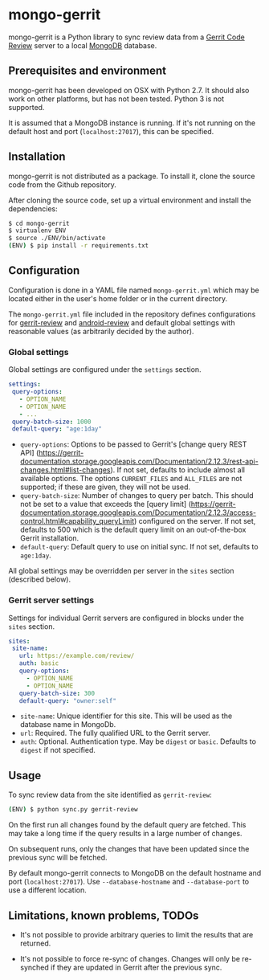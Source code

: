 # mongo-gerrit

mongo-gerrit is a Python library to sync review data from a
[Gerrit Code Review](https://www.gerritcodereview.com/) server to a local
[MongoDB](https://www.mongodb.com/) database.

## Prerequisites and environment

mongo-gerrit has been developed on OSX with Python 2.7. It should also work
on other platforms, but has not been tested. Python 3 is not supported.

It is assumed that a MongoDB instance is running. If it's not running on the
default host and port (`localhost:27017`), this can be specified.

## Installation

mongo-gerrit is not distributed as a package. To install it, clone the source
code from the Github repository.

After cloning the source code, set up a virtual environment and install the
dependencies:

```bash
$ cd mongo-gerrit
$ virtualenv ENV
$ source ./ENV/bin/activate
(ENV) $ pip install -r requirements.txt
```

## Configuration

Configuration is done in a YAML file named `mongo-gerrit.yml` which may be
located either in the user's home folder or in the current directory.

The `mongo-gerrit.yml` file included in the repository defines configurations
for [gerrit-review](https://gerrit-review.googlesource.com) and
[android-review](https://android-review.googlesource.com) and default global
settings with reasonable values (as arbitrarily decided by the author).

### Global settings

Global settings are configured under the `settings` section.

```yaml
settings:
 query-options:
   - OPTION_NAME
   - OPTION_NAME
   - ...
 query-batch-size: 1000
 default-query: "age:1day"
```

- `query-options`: Options to be passed to Gerrit's [change query REST API]
(https://gerrit-documentation.storage.googleapis.com/Documentation/2.12.3/rest-api-changes.html#list-changes).
If not set, defaults to include almost all available options. The options
`CURRENT_FILES` and `ALL_FILES` are not supported; if these are given, they
will not be used.
- `query-batch-size`: Number of changes to query per batch. This should not be
set to a value that exceeds the [query limit]
(https://gerrit-documentation.storage.googleapis.com/Documentation/2.12.3/access-control.html#capability_queryLimit)
configured on the server. If not set, defaults to 500 which is the default
query limit on an out-of-the-box Gerrit installation.
- `default-query`: Default query to use on initial sync. If not set, defaults
to `age:1day`.

All global settings may be overridden per server in the `sites` section (described
below).

### Gerrit server settings

Settings for individual Gerrit servers are configured in blocks under the
`sites` section.

```yaml
sites:
 site-name:
   url: https://example.com/review/
   auth: basic
   query-options:
     - OPTION_NAME
     - OPTION_NAME
   query-batch-size: 300
   default-query: "owner:self"
```

- `site-name`: Unique identifier for this site. This will be used as the
database name in MongoDb.
- `url`: Required. The fully qualified URL to the Gerrit server.
- `auth`: Optional. Authentication type. May be `digest` or `basic`. Defaults to
`digest` if not specified.

## Usage

To sync review data from the site identified as `gerrit-review`:

```bash
(ENV) $ python sync.py gerrit-review
```

On the first run all changes found by the default query are fetched. This may take
a long time if the query results in a large number of changes.

On subsequent runs, only the changes that have been updated since the previous
sync will be fetched.

By default mongo-gerrit connects to MongoDB on the default hostname and
port (`localhost:27017`). Use `--database-hostname` and `--database-port` to
use a different location.

## Limitations, known problems, TODOs

- It's not possible to provide arbitrary queries to limit the results that
are returned.

- It's not possible to force re-sync of changes. Changes will only be
re-synched if they are updated in Gerrit after the previous sync.
